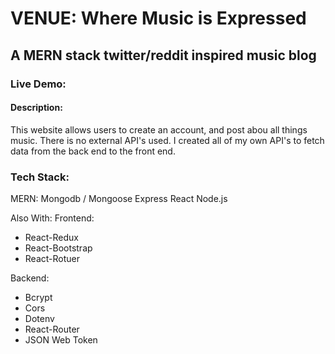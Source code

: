 # VENUE: Where Music is Expressed
## A MERN stack twitter/reddit inspired music blog

### Live Demo:

#### Description:
This website allows users to create an account, and post abou all things music.
There is no external API's used. I created all of my own API's to fetch data from the back end to the front end.

### Tech Stack:
MERN:
Mongodb / Mongoose
Express
React
Node.js

Also With:
Frontend:
* React-Redux
* React-Bootstrap
* React-Rotuer

Backend:
* Bcrypt
* Cors
* Dotenv
* React-Router
* JSON Web Token


 
